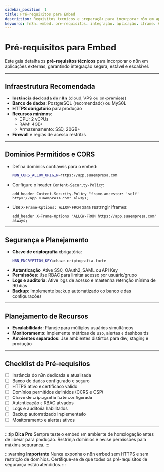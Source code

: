 ```yaml
---
sidebar_position: 1
title: Pré-requisitos para Embed
description: Requisitos técnicos e preparação para incorporar n8n em aplicações
keywords: [n8n, embed, pré-requisitos, integração, aplicação, iframe, CORS, segurança]
---
```



#  Pré-requisitos para Embed

Este guia detalha os **pré-requisitos técnicos** para incorporar o n8n em aplicações externas, garantindo integração segura, estável e escalável.

---

##  Infraestrutura Recomendada

- **Instância dedicada do n8n** (cloud, VPS ou on-premises)
- **Banco de dados**: PostgreSQL (recomendado) ou MySQL
- **HTTPS obrigatório** para produção
- **Recursos mínimos**:
  - CPU: 2 vCPUs
  - RAM: 4GB+
  - Armazenamento: SSD, 20GB+
- **Firewall** e regras de acesso restritas

---

##  Domínios Permitidos e CORS

- Defina domínios confiáveis para o embed:
  ```bash
  N8N_CORS_ALLOW_ORIGIN=https://app.suaempresa.com
  ```
- Configure o header `Content-Security-Policy`:
  ```nginx
  add_header Content-Security-Policy "frame-ancestors 'self' https://app.suaempresa.com" always;
  ```
- Use `X-Frame-Options: ALLOW-FROM` para restringir iframes:
  ```nginx
  add_header X-Frame-Options "ALLOW-FROM https://app.suaempresa.com" always;
  ```

---

##  Segurança e Planejamento

- **Chave de criptografia** obrigatória:
  ```bash
  N8N_ENCRYPTION_KEY=chave-criptografia-forte
  ```
- **Autenticação**: Ative SSO, OAuth2, SAML ou API Key
- **Permissões**: Use RBAC para limitar acesso por usuário/grupo
- **Logs e auditoria**: Ative logs de acesso e mantenha retenção mínima de 90 dias
- **Backup**: Implemente backup automatizado do banco e das configurações

---

##  Planejamento de Recursos

- **Escalabilidade**: Planeje para múltiplos usuários simultâneos
- **Monitoramento**: Implemente métricas de uso, alertas e dashboards
- **Ambientes separados**: Use ambientes distintos para dev, staging e produção

---

##  Checklist de Pré-requisitos

- [ ] Instância do n8n dedicada e atualizada
- [ ] Banco de dados configurado e seguro
- [ ] HTTPS ativo e certificado válido
- [ ] Domínios permitidos definidos (CORS e CSP)
- [ ] Chave de criptografia forte configurada
- [ ] Autenticação e RBAC ativados
- [ ] Logs e auditoria habilitados
- [ ] Backup automatizado implementado
- [ ] Monitoramento e alertas ativos

---

:::tip **Dica Pro**
Sempre teste o embed em ambiente de homologação antes de liberar para produção. Restrinja domínios e revise permissões para máxima segurança.
:::

:::warning **Importante**
Nunca exponha o n8n embed sem HTTPS e sem restrição de domínios. Certifique-se de que todos os pré-requisitos de segurança estão atendidos.
:::
